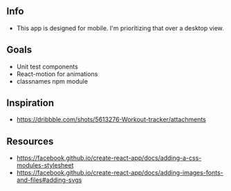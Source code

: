 ## Info
* This app is designed for mobile. I'm prioritizing that over a desktop view.

## Goals
* Unit test components
* React-motion for animations
* classnames npm module

## Inspiration
* https://dribbble.com/shots/5613276-Workout-tracker/attachments

## Resources
* https://facebook.github.io/create-react-app/docs/adding-a-css-modules-stylesheet
* https://facebook.github.io/create-react-app/docs/adding-images-fonts-and-files#adding-svgs